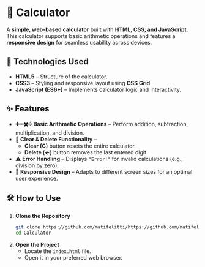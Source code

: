 # 🧮 Calculator

A **simple, web-based calculator** built with **HTML, CSS, and JavaScript**. This calculator supports basic arithmetic operations and features a **responsive design** for seamless usability across devices.

## 🚀 Technologies Used

- **HTML5** – Structure of the calculator.
- **CSS3** – Styling and responsive layout using **CSS Grid**.
- **JavaScript (ES6+)** – Implements calculator logic and interactivity.

## ✨ Features

- **➕➖✖️➗ Basic Arithmetic Operations** – Perform addition, subtraction, multiplication, and division.
- **🧹 Clear & Delete Functionality** –
  - **Clear (C)** button resets the entire calculator.
  - **Delete (←)** button removes the last entered digit.
- **⚠️ Error Handling** – Displays `"Error!"` for invalid calculations (e.g., division by zero).
- **📱 Responsive Design** – Adapts to different screen sizes for an optimal user experience.

## 🛠️ How to Use

1. **Clone the Repository**
   ```sh
   git clone https://github.com/matifelitti/https://github.com/matifelitti/Calculator.git
   cd Calculator
   ```
2. **Open the Project**
   - Locate the `index.html` file.
   - Open it in your preferred web browser.
